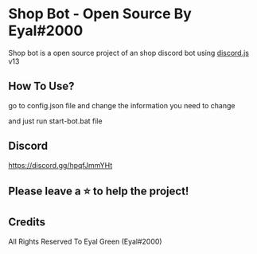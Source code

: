# Shop Bot - Open Source By Eyal#2000

Shop bot is a open source project of an shop discord bot using [discord.js](https://discord.js.org) v13

## How To Use?

go to config.json file and change the information you need to change

and just run start-bot.bat file

## Discord

https://discord.gg/hpqfJmmYHt


## Please leave a ⭐ to help the project!

## Credits

All Rights Reserved To Eyal Green (Eyal#2000)
